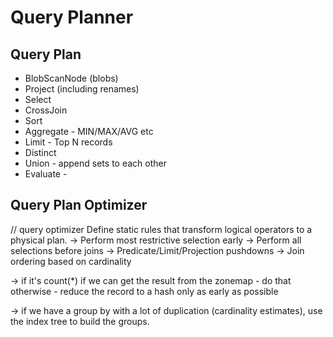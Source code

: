 # Query Planner

## Query Plan

- BlobScanNode (blobs)
- Project (including renames)
- Select
- CrossJoin
- Sort
- Aggregate - MIN/MAX/AVG etc
- Limit - Top N records
- Distinct
- Union - append sets to each other
- Evaluate -

## Query Plan Optimizer



// query optimizer
Define static rules that transform logical operators to a physical plan.
→ Perform most restrictive selection early
→ Perform all selections before joins
→ Predicate/Limit/Projection pushdowns
→ Join ordering based on cardinality


-> if it's count(*)
    if we can get the result from the zonemap - do that
    otherwise - reduce the record to a hash only as early as possible


-> if we have a group by with a lot of duplication (cardinality estimates), use the
   index tree to build the groups.
